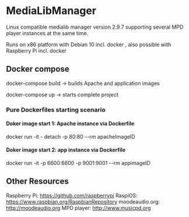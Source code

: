 # MediaLibManager
Linux compatible medialib manager version 2.9.7 supporting several MPD player instances at the same time.

Runs on x86 platform with Debian 10 incl. docker , also possible with Raspberry Pi incl. docker
## Docker compose
docker-compose build -> builds Apache and application images

docker-compose up -> starts complete project
### Pure Dockerfiles starting scenario
#### Doker image start 1: Apache instance via Dockerfile 
docker run -it - detach -p 80:80 --rm apacheImageID
#### Doker image start 2: app instance via Dockerfile
docker run -it -p 6600:6600 -p 9001:9001  --rm appimageID

## Other Resources
Raspberry Pi: https://github.com/raspberrypi
RaspiOS: https://www.raspbian.org/RaspbianRepository
moodeaudio.org: http://moodeaudio.org
MPD player: http://www.musicpd.org

